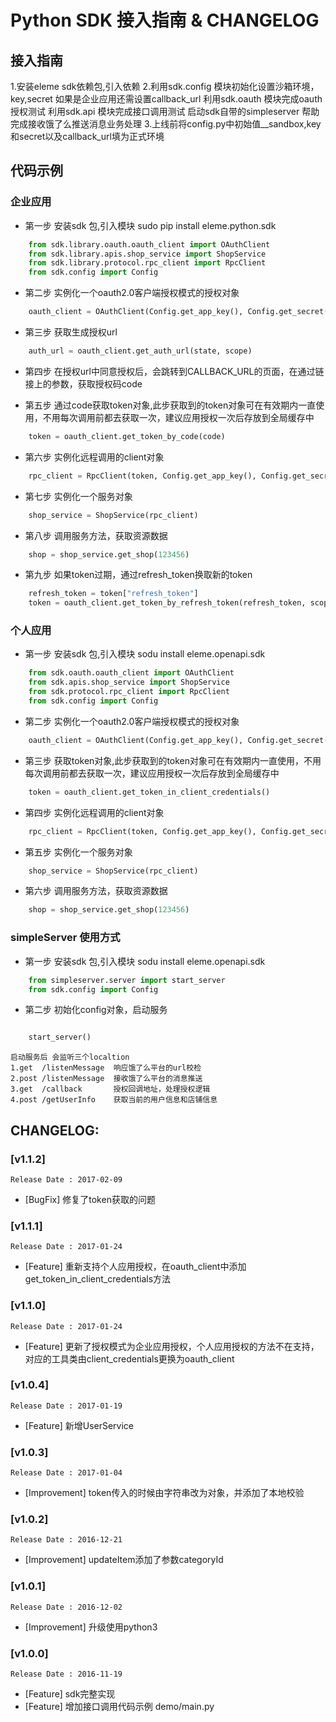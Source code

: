 # Python SDK 接入指南 & CHANGELOG

## 接入指南
  1.安装eleme sdk依赖包,引入依赖
  2.利用sdk.config 模块初始化设置沙箱环境，key,secret 如果是企业应用还需设置callback_url
    利用sdk.oauth 模块完成oauth授权测试
    利用sdk.api 模块完成接口调用测试
    启动sdk自带的simpleserver 帮助完成接收饿了么推送消息业务处理
  3.上线前将config.py中初始值__sandbox,key和secret以及callback_url填为正式环境
 

## 代码示例

### 企业应用

  - 第一步 安装sdk 包,引入模块
  sudo pip install eleme.python.sdk

```python
    from sdk.library.oauth.oauth_client import OAuthClient
    from sdk.library.apis.shop_service import ShopService
    from sdk.library.protocol.rpc_client import RpcClient
    from sdk.config import Config
```
 
  - 第二步 实例化一个oauth2.0客户端授权模式的授权对象

```python
    oauth_client = OAuthClient(Config.get_app_key(), Config.get_secret(), Config.get_callback_url())
```

  - 第三步 获取生成授权url

```python
    auth_url = oauth_client.get_auth_url(state, scope)
```

  - 第四步 在授权url中同意授权后，会跳转到CALLBACK_URL的页面，在通过链接上的参数，获取授权码code


  - 第五️步 通过code获取token对象,此步获取到的token对象可在有效期内一直使用，不用每次调用前都去获取一次，建议应用授权一次后存放到全局缓存中

```python
    token = oauth_client.get_token_by_code(code)
```

  - 第六步 实例化远程调用的client对象

```python
	rpc_client = RpcClient(token, Config.get_app_key(), Config.get_secret(), Config.get_api_server_url())
```

  - 第七步 实例化一个服务对象

```python
    shop_service = ShopService(rpc_client)
```

  - 第八步 调用服务方法，获取资源数据

```python
    shop = shop_service.get_shop(123456)
```

  - 第九步 如果token过期，通过refresh_token换取新的token
```python
    refresh_token = token["refresh_token"]
    token = oauth_client.get_token_by_refresh_token(refresh_token, scope)
```

### 个人应用


  - 第一步 安装sdk 包,引入模块
    sodu install eleme.openapi.sdk

```python
    from sdk.oauth.oauth_client import OAuthClient
    from sdk.apis.shop_service import ShopService
    from sdk.protocol.rpc_client import RpcClient
    from sdk.config import Config
```

  - 第二步 实例化一个oauth2.0客户端授权模式的授权对象

```python
    oauth_client = OAuthClient(Config.get_app_key(), Config.get_secret(), Config.get_callback_url())
```

  - 第三️步 获取token对象,此步获取到的token对象可在有效期内一直使用，不用每次调用前都去获取一次，建议应用授权一次后存放到全局缓存中

```python
    token = oauth_client.get_token_in_client_credentials()
```

  - 第四步 实例化远程调用的client对象

```python
	rpc_client = RpcClient(token, Config.get_app_key(), Config.get_secret(), Config.get_api_server_url())
```

  - 第五步 实例化一个服务对象

```python
    shop_service = ShopService(rpc_client)
```

  - 第六步 调用服务方法，获取资源数据

```python
    shop = shop_service.get_shop(123456)
```
### simpleServer 使用方式
 - 第一步 安装sdk 包,引入模块
    sodu install eleme.openapi.sdk

```python
    from simpleserver.server import start_server
    from sdk.config import Config
```

  - 第二步 初始化config对象，启动服务

```python

    start_server()
```
    启动服务后 会监听三个localtion
    1.get  /listenMessage  响应饿了么平台的url校检
    2.post /listenMessage  接收饿了么平台的消息推送
    3.get  /callback       授权回调地址，处理授权逻辑
    4.post /getUserInfo    获取当前的用户信息和店铺信息




## CHANGELOG:

### [v1.1.2]

    Release Date : 2017-02-09

  - [BugFix] 修复了token获取的问题

### [v1.1.1]

    Release Date : 2017-01-24

  - [Feature] 重新支持个人应用授权，在oauth_client中添加get_token_in_client_credentials方法

### [v1.1.0]

    Release Date : 2017-01-24

  - [Feature] 更新了授权模式为企业应用授权，个人应用授权的方法不在支持，对应的工具类由client_credentials更换为oauth_client

### [v1.0.4]

    Release Date : 2017-01-19

- [Feature] 新增UserService

### [v1.0.3]

    Release Date : 2017-01-04

- [Improvement] token传入的时候由字符串改为对象，并添加了本地校验

### [v1.0.2]

    Release Date : 2016-12-21

- [Improvement] updateItem添加了参数categoryId


### [v1.0.1]

    Release Date : 2016-12-02

- [Improvement] 升级使用python3

  
### [v1.0.0]

    Release Date : 2016-11-19

- [Feature] sdk完整实现
- [Feature] 增加接口调用代码示例 demo/main.py
